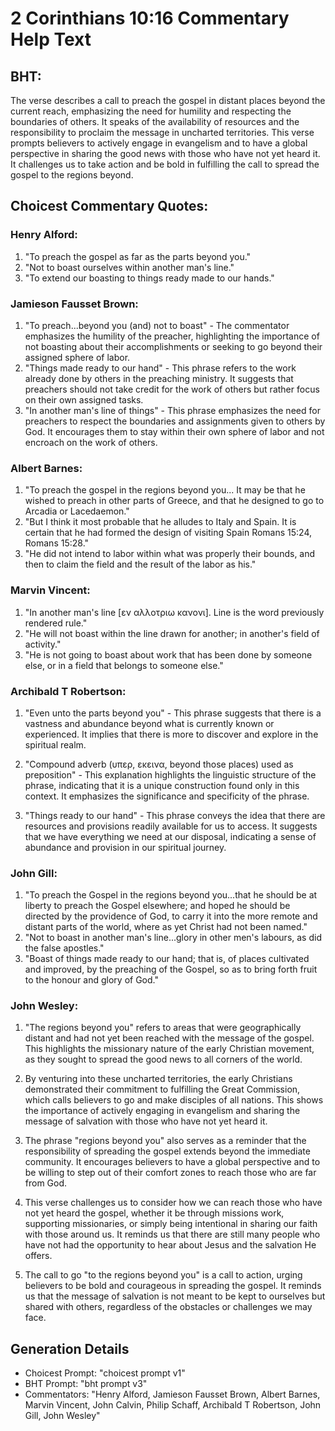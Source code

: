 # 2 Corinthians 10:16 Commentary Help Text

## BHT:
The verse describes a call to preach the gospel in distant places beyond the current reach, emphasizing the need for humility and respecting the boundaries of others. It speaks of the availability of resources and the responsibility to proclaim the message in uncharted territories. This verse prompts believers to actively engage in evangelism and to have a global perspective in sharing the good news with those who have not yet heard it. It challenges us to take action and be bold in fulfilling the call to spread the gospel to the regions beyond.

## Choicest Commentary Quotes:
### Henry Alford:
1. "To preach the gospel as far as the parts beyond you." 
2. "Not to boast ourselves within another man's line." 
3. "To extend our boasting to things ready made to our hands."

### Jamieson Fausset Brown:
1. "To preach...beyond you (and) not to boast" - The commentator emphasizes the humility of the preacher, highlighting the importance of not boasting about their accomplishments or seeking to go beyond their assigned sphere of labor.
2. "Things made ready to our hand" - This phrase refers to the work already done by others in the preaching ministry. It suggests that preachers should not take credit for the work of others but rather focus on their own assigned tasks.
3. "In another man's line of things" - This phrase emphasizes the need for preachers to respect the boundaries and assignments given to others by God. It encourages them to stay within their own sphere of labor and not encroach on the work of others.

### Albert Barnes:
1. "To preach the gospel in the regions beyond you... It may be that he wished to preach in other parts of Greece, and that he designed to go to Arcadia or Lacedaemon."
2. "But I think it most probable that he alludes to Italy and Spain. It is certain that he had formed the design of visiting Spain Romans 15:24, Romans 15:28."
3. "He did not intend to labor within what was properly their bounds, and then to claim the field and the result of the labor as his."

### Marvin Vincent:
1. "In another man's line [εν αλλοτριω κανονι]. Line is the word previously rendered rule." 
2. "He will not boast within the line drawn for another; in another's field of activity." 
3. "He is not going to boast about work that has been done by someone else, or in a field that belongs to someone else."

### Archibald T Robertson:
1. "Even unto the parts beyond you" - This phrase suggests that there is a vastness and abundance beyond what is currently known or experienced. It implies that there is more to discover and explore in the spiritual realm.

2. "Compound adverb (υπερ, εκεινα, beyond those places) used as preposition" - This explanation highlights the linguistic structure of the phrase, indicating that it is a unique construction found only in this context. It emphasizes the significance and specificity of the phrase.

3. "Things ready to our hand" - This phrase conveys the idea that there are resources and provisions readily available for us to access. It suggests that we have everything we need at our disposal, indicating a sense of abundance and provision in our spiritual journey.

### John Gill:
1. "To preach the Gospel in the regions beyond you...that he should be at liberty to preach the Gospel elsewhere; and hoped he should be directed by the providence of God, to carry it into the more remote and distant parts of the world, where as yet Christ had not been named."
2. "Not to boast in another man's line...glory in other men's labours, as did the false apostles."
3. "Boast of things made ready to our hand; that is, of places cultivated and improved, by the preaching of the Gospel, so as to bring forth fruit to the honour and glory of God."

### John Wesley:
1. "The regions beyond you" refers to areas that were geographically distant and had not yet been reached with the message of the gospel. This highlights the missionary nature of the early Christian movement, as they sought to spread the good news to all corners of the world.

2. By venturing into these uncharted territories, the early Christians demonstrated their commitment to fulfilling the Great Commission, which calls believers to go and make disciples of all nations. This shows the importance of actively engaging in evangelism and sharing the message of salvation with those who have not yet heard it.

3. The phrase "regions beyond you" also serves as a reminder that the responsibility of spreading the gospel extends beyond the immediate community. It encourages believers to have a global perspective and to be willing to step out of their comfort zones to reach those who are far from God.

4. This verse challenges us to consider how we can reach those who have not yet heard the gospel, whether it be through missions work, supporting missionaries, or simply being intentional in sharing our faith with those around us. It reminds us that there are still many people who have not had the opportunity to hear about Jesus and the salvation He offers.

5. The call to go "to the regions beyond you" is a call to action, urging believers to be bold and courageous in spreading the gospel. It reminds us that the message of salvation is not meant to be kept to ourselves but shared with others, regardless of the obstacles or challenges we may face.


## Generation Details
- Choicest Prompt: "choicest prompt v1"
- BHT Prompt: "bht prompt v3"
- Commentators: "Henry Alford, Jamieson Fausset Brown, Albert Barnes, Marvin Vincent, John Calvin, Philip Schaff, Archibald T Robertson, John Gill, John Wesley"
